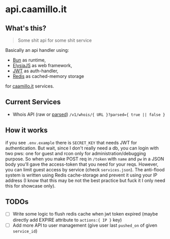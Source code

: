 # api.caamillo.it

## What's this?

> Some shit api for some shit service

Basically an api handler using:
- [Bun](https://bun.sh/) as runtime,
- [ElysiaJS](https://elysiajs.com/) as web framework,
- [JWT](https://jwt.io/) as auth-handler,
- [Redis](https://redis.io/) as cached-memory storage 

for [caamillo.it](https://caamillo.it) services.

## Current Services

- Whois API (raw or [parsed]()) `/v1/whois/{ URL }?parsed={ true || false }`
  
## How it works

if you see `.env.example` there is `SECRET_KEY` that needs JWT for authentication. But wait, since I don't really need a db, you can login with two pws: one for guest and rcon only for administration/debugging purpose. So when you make POST req in `/token` with `name` and `pw` in a JSON body you'll gave the access-token that you need for your reqs. However, you can limit guest access by service (check `services.json`). The anti-flood system is written using Redis cache-storage and prevent it using your IP address (I know that this may be not the best practice but fuck it I only need this for showcase only).

## TODOs

- [ ] Write some logic to flush redis cache when jwt token expired (maybe directly add EXPIRE attribute to `actions:{ IP }` key)
- [ ] Add more API to user management (give user last `pushed_on` of given `service_id`)
